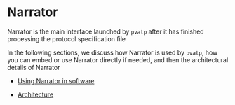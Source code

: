 # Narrator

Narrator is the main interface launched by `pvatp` after it has finished processing the protocol specification file

In the following sections, we discuss how Narrator is used by `pvatp`, how you can embed or use Narrator directly if needed, and then the architectural details of Narrator

- [Using Narrator in software](using_narrator.md)

- [Architecture](arch.md)
